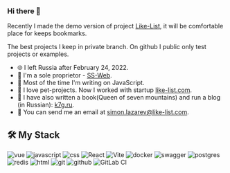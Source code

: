 ### Hi there 👋

Recently I made the demo version of project [Like-List](https://like-list.com), it will be comfortable place for keeps bookmarks.

The best projects I keep in private branch. On github I public only test projects or examples. 

- 🌐 I left Russia after February 24, 2022.
- 🐍 I'm a sole proprietor - [SS-Web](https://ss-web.ru).
- 🤖 Most of the time I'm writing on JavaScript.
- 🚀 I love pet-projects. Now I worked with startup [like-list.com](https://like-list.com).
- 📖 I have also written a book(Queen of seven mountains) and run a blog (in Russian): [k7g.ru](https://k7g.ru).
- 📧 You can send me an email at [simon.lazarev@like-list.com](mailto:simon.lazarev@like-list.com).

## 🛠 My Stack

![vue](https://img.shields.io/badge/vue-Bb883.svg?&style=for-the-badge&logo=vue.js&logoColor=white) ![javascript](https://img.shields.io/badge/javascript%20-%23323330.svg?&style=for-the-badge&logo=javascript&logoColor=%23F7DF1E) ![css](https://img.shields.io/badge/css%20-%231572B6.svg?&style=for-the-badge&logo=css3&logoColor=white) ![React](https://img.shields.io/badge/react-%2320232a.svg?style=for-the-badge&logo=react&logoColor=%2361DAFB) ![Vite](https://img.shields.io/badge/vite-%23646CFF.svg?style=for-the-badge&logo=vite&logoColor=white) ![docker](https://img.shields.io/badge/docker-%232496ED.svg?&style=for-the-badge&logo=docker&logoColor=white) ![swagger](https://img.shields.io/badge/swagger-%2385EA2D.svg?&style=for-the-badge&logo=swagger&logoColor=black) ![postgres](https://img.shields.io/badge/postgres-%23316192.svg?&style=for-the-badge&logo=postgresql&logoColor=white) ![redis](https://img.shields.io/badge/redis%20-%23CC0000.svg?&style=for-the-badge&logo=redis&logoColor=white) ![html](https://img.shields.io/badge/html%20-%23E34F26.svg?&style=for-the-badge&logo=html5&logoColor=white) ![git](https://img.shields.io/badge/git%20-%23F05033.svg?&style=for-the-badge&logo=git&logoColor=white) ![github](https://img.shields.io/badge/github%20actions%20-%232671E5.svg?&style=for-the-badge&logo=github%20actions&logoColor=white) ![GitLab CI](https://img.shields.io/badge/gitlab%20ci-%23181717.svg?style=for-the-badge&logo=gitlab&logoColor=white) 

<!--
**Simon1111/Simon1111** is a ✨ _special_ ✨ repository because its `README.md` (this file) appears on your GitHub profile.

Here are some ideas to get you started:

- 🔭 I’m currently working on ...
- 🌱 I’m currently learning ...
- 👯 I’m looking to collaborate on ...
- 🤔 I’m looking for help with ...
- 💬 Ask me about ...
- 📫 How to reach me: ...
- 😄 Pronouns: ...
- ⚡ Fun fact: ...
-->
